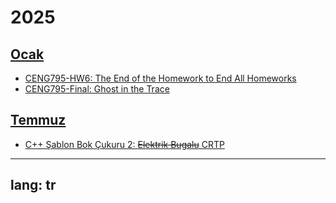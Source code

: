 # 2025

## [Ocak](/gönderiler/2025/01)

- [CENG795-HW6: The End of the Homework to End All Homeworks](/gönderiler/2025/01/ceng795-hw6)
- [CENG795-Final: Ghost in the Trace](/gönderiler/2025/01/ceng795-final)

## [Temmuz](/gönderiler/2025/07)

- [C++ Şablon Bok Çukuru 2: ~~Elektrik Bugalu~~ CRTP](/gönderiler/2025/07/crtp)

---
lang: tr
---

